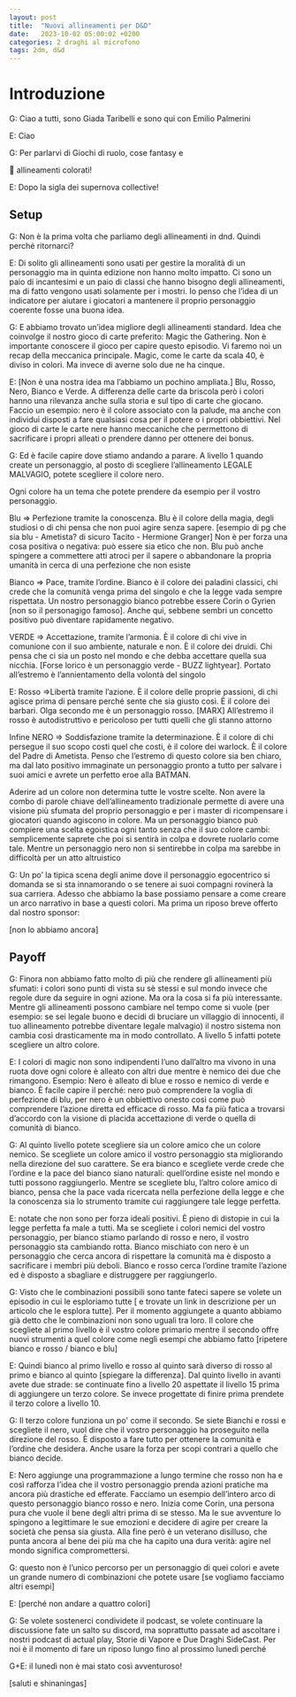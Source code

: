```yaml
---
layout: post
title:  "Nuovi allineamenti per D&D"
date:   2023-10-02 05:00:02 +0200
categories: 2 draghi al microfono
tags: 2dm, d&d
---
```


# Introduzione

G: Ciao a tutti, sono Giada Taribelli e sono qui con Emilio Palmerini

E: Ciao

G: Per parlarvi di Giochi di ruolo, cose fantasy e 

<aside>
🐲 allineamenti colorati!

</aside>

E: Dopo la sigla dei supernova collective!

## Setup

G: Non è la prima volta che parliamo degli allineamenti in dnd. Quindi perché ritornarci?

E: Di solito gli allineamenti sono usati per gestire la moralità di un personaggio ma in quinta edizione non hanno molto impatto. Ci sono un paio di incantesimi e un paio di classi che hanno bisogno degli allineamenti, ma di fatto vengono usati solamente per i mostri. Io penso che l’idea di un indicatore per aiutare i giocatori a mantenere il proprio personaggio coerente fosse una buona idea. 

G: E abbiamo trovato un’idea migliore degli allineamenti standard.  Idea che coinvolge il nostro gioco di carte preferito: Magic the Gathering. Non è importante conoscere il gioco per capire questo episodio. Vi faremo noi un recap della meccanica principale. Magic, come le carte da scala 40, è diviso in colori. Ma invece di averne solo due ne ha cinque.

E: [Non è una nostra idea ma l’abbiamo un pochino ampliata.] Blu, Rosso, Nero, Bianco e Verde. A differenza delle carte da briscola però i colori hanno una rilevanza anche sulla storia e sul tipo di carte che giocano. Faccio un esempio: nero è il colore associato con la palude, ma anche con individui disposti a fare qualsiasi cosa per il potere o i propri obbiettivi. Nel gioco di carte le carte nere hanno meccaniche che permettono di sacrificare i propri alleati o prendere danno per ottenere dei bonus. 

G: Ed è facile capire dove stiamo andando a parare. A livello 1 quando create un personaggio, al posto di scegliere l’allineamento LEGALE MALVAGIO, potete scegliere il colore nero. 

Ogni colore ha un tema che potete prendere da esempio per il vostro personaggio.

Blu ⇒ Perfezione tramite la conoscenza. Blu è il colore della magia, degli studiosi o di chi pensa che non puoi agire senza sapere. [esempio di pg che sia blu - Ametista? di sicuro Tacito - Hermione Granger] Non è per forza una cosa positiva o negativa: può essere sia etico che non. Blu può anche spingere a commettere atti atroci per il sapere o abbandonare la propria umanità in cerca di una perfezione che non esiste

Bianco ⇒ Pace, tramite l’ordine. Bianco è il colore dei paladini classici, chi crede che la comunità venga prima del singolo e che la legge vada sempre rispettata. Un nostro personaggio bianco potrebbe essere Corin o Gyrien [non so il personagigo famoso]. Anche qui, sebbene sembri un concetto positivo può diventare rapidamente negativo.

VERDE ⇒ Accettazione, tramite l’armonia. È il colore di chi vive in comunione con il suo ambiente, naturale e non. È il colore dei druidi. Chi pensa che ci sia un posto nel mondo e che debba accettare quella sua nicchia. [Forse lorico è un personaggio verde - BUZZ lightyear]. Portato all’estremo è l’annientamento della volontà del singolo

E: Rosso ⇒Libertà tramite l’azione. È il colore delle proprie passioni, di chi agisce prima di pensare perché sente che sia giusto così. È il colore dei barbari. Olga secondo me è un personaggio rosso. [MARX] All’estremo il rosso è autodistruttivo e pericoloso per tutti quelli che gli stanno attorno

Infine NERO ⇒ Soddisfazione tramite la determinazione. È il colore di chi persegue il suo scopo costi quel che costi, è il colore dei warlock. È il colore del Padre di Ametista. Penso che l’estremo di questo colore sia ben chiaro, ma dal lato positivo immaginate un personaggio pronto a tutto per salvare i suoi amici e avrete un perfetto eroe alla BATMAN. 

Aderire ad un colore non determina tutte le vostre scelte. Non avere la combo di parole chiave dell’allineamento tradizionale permette di avere una visione più sfumata del proprio personaggio e per i master di ricompensare i giocatori quando agiscono in colore. Ma un personaggio bianco può compiere una scelta egoistica ogni tanto senza che il suo colore cambi: semplicemente saprete che poi si sentirà in colpa e dovrete ruolarlo come tale. Mentre un personaggio nero non si sentirebbe in colpa ma sarebbe in difficoltà per un atto altruistico

G: Un po’ la tipica scena degli anime dove il personaggio egocentrico si domanda se si sta innamorando o se tenere ai suoi compagni rovinerà la sua carriera. Adesso che abbiamo la base possiamo pensare a come creare un arco narrativo in base a questi colori. Ma prima un riposo breve offerto dal nostro sponsor:

[non lo abbiamo ancora]

## Payoff

G: Finora non abbiamo fatto molto di più che rendere gli allineamenti più sfumati: i colori sono punti di vista su sè stessi e sul mondo invece che regole dure da seguire in ogni azione. Ma ora la cosa si fa più interessante. Mentre gli allineamenti possono cambiare nel tempo come si vuole (per esempio: se sei legale buono e decidi di bruciare un villaggio di innocenti, il tuo allineamento potrebbe diventare legale malvagio) il nostro sistema non cambia così drasticamente ma in modo controllato. A livello 5 infatti potete scegliere un altro colore. 

E: I colori di magic non sono indipendenti l’uno dall’altro ma vivono in una ruota dove ogni colore è alleato con altri due mentre è nemico dei due che rimangono. Esempio: Nero è alleato di blue e rosso e nemico di verde e bianco. È facile capire il perché: nero può comprendere la voglia di perfezione di blu, per nero è un obbiettivo onesto così come può comprendere l’azione diretta ed efficace di rosso. Ma fa più fatica a trovarsi d’accordo con la visione di placida accettazione di verde o quella di comunità di bianco. 

G: Al quinto livello potete scegliere sia un colore amico che un colore nemico. Se scegliete un colore amico il vostro personaggio sta migliorando nella direzione del suo carattere. Se era bianco e scegliete verde crede che l’ordine e la pace del bianco siano naturali: quell’ordine esiste nel mondo e tutti possono raggiungerlo. Mentre se scegliete blu, l’altro colore amico di bianco, pensa che la pace vada ricercata nella perfezione della legge e che la conoscenza sia lo strumento tramite cui raggiungere tale legge perfetta.

E: notate che non sono per forza ideali positivi. È pieno di distopie in cui la legge perfetta fa male a tutti. Ma se scegliete i colori nemici del vostro personaggio, per bianco stiamo parlando di rosso e nero, il vostro personaggio sta cambiando rotta. Bianco mischiato con nero è un personaggio che cerca ancora di rispettare la comunità ma è disposto a sacrificare i membri più deboli. Bianco e rosso cerca l’ordine tramite l’azione ed è disposto a sbagliare e distruggere per raggiungerlo. 

G: Visto che le combinazioni possibili sono tante fateci sapere se volete un episodio in cui le esploriamo tutte [ e trovate un link in descrizione per un articolo che le esplora tutte]. Per il momento aggiungete a quanto abbiamo già detto che le combinazioni non sono uguali tra loro. Il colore che scegliete al primo livello è il vostro colore primario mentre il secondo offre nuovi strumenti a quel colore come negli esempi che abbiamo fatto [ripetere bianco e rosso / bianco e blu]

E: Quindi bianco al primo livello e rosso al quinto sarà diverso di rosso al primo e bianco al quinto [spiegare la differenza]. Dal quinto livello in avanti avete due strade: se continuate fino a livello 20 aspettate il livello 15 prima di aggiungere un terzo colore. Se invece progettate di finire prima prendete il terzo colore a livello 10. 

G: Il terzo colore funziona un po' come il secondo. Se siete Bianchi e rossi e scegliete il nero, vuol dire che il vostro personaggio ha proseguito nella direzione del rosso. È disposto a fare tutto per ottenere la comunità e l’ordine che desidera. Anche usare la forza per scopi contrari a quello che bianco decide.

E: Nero aggiunge una programmazione a lungo termine che rosso non ha e così rafforza l’idea che il vostro personaggio prenda azioni pratiche ma ancora più drastiche ed efferate. Facciamo un esempio dell’intero arco di questo personaggio bianco rosso e nero. Inizia come Corin, una persona pura che vuole il bene degli altri prima di se stesso. Ma le sue avventure lo spingono a legittimare le sue emozioni e decidere di agire per creare la società che pensa sia giusta. Alla fine però è un veterano disilluso, che punta ancora al bene dei più ma che ha capito una dura verità: agire nel mondo significa compromettersi.

G: questo non è l’unico percorso per un personaggio di quei colori e avete un grande numero di combinazioni che potete usare [se vogliamo facciamo altri esempi]

E: [perché non andare a quattro colori]

G: Se volete sostenerci condividete il podcast, se volete continuare la discussione fate un salto su discord, ma soprattutto passate ad ascoltare i nostri podcast di actual play, Storie di Vapore e Due Draghi SideCast. Per noi è il momento di fare un riposo lungo fino al prossimo lunedì perché

G+E: il lunedì non è mai stato così avventuroso!

[saluti e shinaningas]